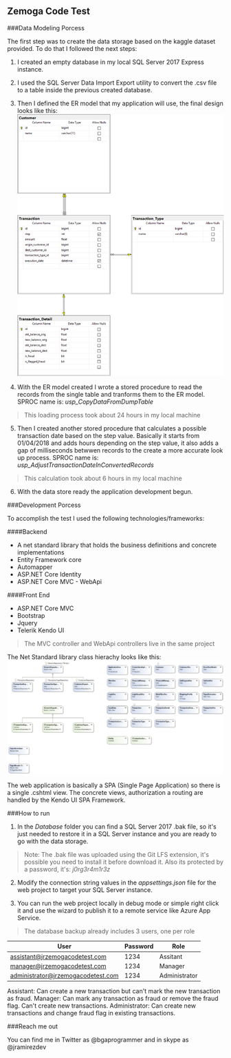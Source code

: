 ## Zemoga Code Test

###Data Modeling Porcess

The first step was to create the data storage based on the kaggle dataset provided. To do that I followed the next steps:

1. I created an empty database in my local SQL Server 2017 Express instance.
2. I used the SQL Server Data Import Export utility to convert the .csv file to a table inside the previous created database.
3. Then I defined the ER model that my application will use, the final design looks like this:
![alt text](https://github.com/bgaprogrammer/zemogacodetest/blob/master/Images/DbDiag.png "ER model")

4. With the ER model created I wrote a stored procedure to read the records from the single table and tranforms them to the ER model. SPROC name is: *usp_CopyDataFromDumpTable*
> This loading process took about 24 hours in my local machine

5. Then I created another stored procedure that calculates a possible transaction date based on the step value. Basically it starts from 01/04/2018 and adds hours depending on the step value, it also adds a gap of milliseconds betwwen records to the create a more accurate look up process. SPROC name is: *usp_AdjustTransactionDateInConvertedRecords*
> This calculation took about 6 hours in my local machine

6. With the data store ready the application development begun.

###Development Porcess

To accomplish the test I used the following technologies/frameworks:

####Backend

* A net standard library that holds the business definitions and concrete implementations
* Entity Framework core
* Automapper
* ASP.NET Core Identity
* ASP.NET Core MVC - WebApi

####Front End

* ASP.NET Core MVC
* Bootstrap
* Jquery
* Telerik Kendo UI

> The MVC controller and WebApi controllers live in the same project

The Net Standard library class hierachy looks like this:
![alt text](https://github.com/bgaprogrammer/zemogacodetest/blob/master/Images/CoreLibClassDiag.png "Core Library classes")

The web application is basically a SPA (Single Page Application) so there is a single .cshtml view. The concrete views, authorization a routing are handled by the Kendo UI SPA Framework.

###How to run

1. In the *Database* folder you can find a SQL Server 2017 .bak file, so it's just needed to restore it in a SQL Server instance and you are ready to go with the data storage.

> Note: The .bak file was uploaded using the Git LFS extension, it's possible you need to install it before download it. Also its protected by a password, it's: *j0rg3r4m1r3z*

2. Modify the connection string values in the *appsettings.json* file for the web project to target your SQL Server instance.

3. You can run the web project locally in debug mode or simple right click it and use the wizard to publish it to a remote service like Azure App Service.

> The database backup already includes 3 users, one per role

| User        | Password           | Role  |
| ------------- |-------------| -------------|
| assistant@jrzemogacodetest.com | 1234 | Assitant |
| manager@jrzemogacodetest.com | 1234 | Manager |
| administrator@jrzemogacodetest.com | 1234 | Administrator |

Assistant: Can create a new transaction but can't mark the new transaction as fraud.
Manager: Can mark any transaction as fraud or remove the fraud flag. Can't create new transactions.
Administrator: Can create new transactions and change fraud flag in existing transactions.

###Reach me out

You can find me in Twitter as @bgaprogrammer and in skype as @jramirezdev
